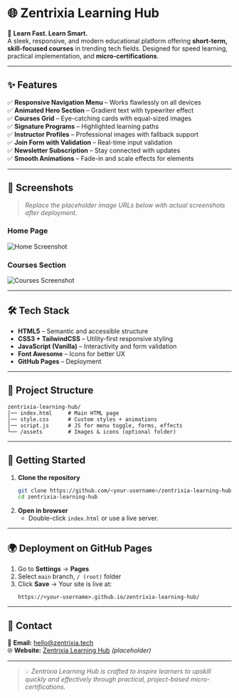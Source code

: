 # 🌐 Zentrixia Learning Hub

🚀 **Learn Fast. Learn Smart.**  
A sleek, responsive, and modern educational platform offering **short-term, skill-focused courses** in trending tech fields. Designed for speed learning, practical implementation, and **micro-certifications**.

---

## ✨ Features

✅ **Responsive Navigation Menu** – Works flawlessly on all devices  
✅ **Animated Hero Section** – Gradient text with typewriter effect  
✅ **Courses Grid** – Eye-catching cards with equal-sized images  
✅ **Signature Programs** – Highlighted learning paths  
✅ **Instructor Profiles** – Professional images with fallback support  
✅ **Join Form with Validation** – Real-time input validation  
✅ **Newsletter Subscription** – Stay connected with updates  
✅ **Smooth Animations** – Fade-in and scale effects for elements  

---

## 📸 Screenshots

> *Replace the placeholder image URLs below with actual screenshots after deployment.*

### Home Page
![Home Screenshot](https://via.placeholder.com/800x400.png?text=Home+Section)

### Courses Section
![Courses Screenshot](https://via.placeholder.com/800x400.png?text=Courses+Section)

---

## 🛠️ Tech Stack

- **HTML5** – Semantic and accessible structure  
- **CSS3 + TailwindCSS** – Utility-first responsive styling  
- **JavaScript (Vanilla)** – Interactivity and form validation  
- **Font Awesome** – Icons for better UX  
- **GitHub Pages** – Deployment

---

## 📂 Project Structure
```
zentrixia-learning-hub/
│── index.html     # Main HTML page
│── style.css      # Custom styles + animations
│── script.js      # JS for menu toggle, forms, effects
└── /assets        # Images & icons (optional folder)
```

---

## 🚀 Getting Started

1. **Clone the repository**
   ```bash
   git clone https://github.com/<your-username>/zentrixia-learning-hub.git
   cd zentrixia-learning-hub
   ```
2. **Open in browser**
   - Double-click `index.html` or use a live server.

---

## 🌍 Deployment on GitHub Pages

1. Go to **Settings** → **Pages**
2. Select `main` branch, `/ (root)` folder
3. Click **Save** → Your site is live at:
   ```
   https://<your-username>.github.io/zentrixia-learning-hub/
   ```

---

## 📧 Contact
💌 **Email:** [hello@zentrixia.tech](mailto:hello@zentrixia.tech)  
🌐 **Website:** [Zentrixia Learning Hub](https://zentrixia.tech) *(placeholder)*

---

> 💡 *Zentrixia Learning Hub is crafted to inspire learners to upskill quickly and effectively through practical, project-based micro-certifications.*
